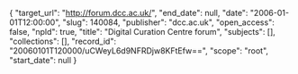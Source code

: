 {
  "target_url": "http://forum.dcc.ac.uk/", 
  "end_date": null, 
  "date": "2006-01-01T12:00:00", 
  "slug": 140084, 
  "publisher": "dcc.ac.uk", 
  "open_access": false, 
  "npld": true, 
  "title": "Digital Curation Centre forum", 
  "subjects": [], 
  "collections": [], 
  "record_id": "20060101T120000/uCWeyL6d9NFRDjw8KFtEfw==", 
  "scope": "root", 
  "start_date": null
}

